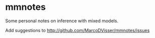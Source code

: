 mmnotes
=======

Some personal notes on inference with mixed models.

Add suggestions to http://github.com/MarcoDVisser/mmnotes/issues

